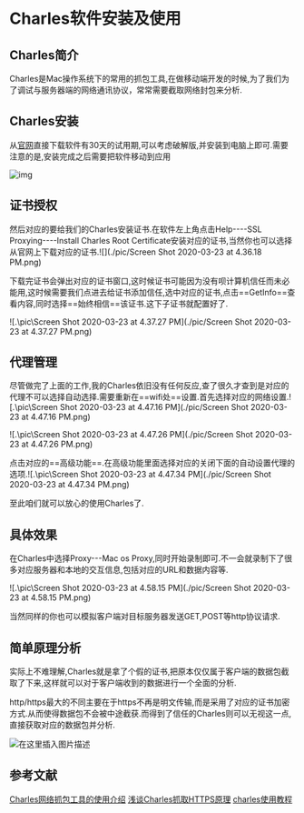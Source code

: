 # Charles软件安装及使用

## Charles简介

Charles是Mac操作系统下的常用的抓包工具,在做移动端开发的时候,为了我们为了调试与服务器端的网络通讯协议，常常需要截取网络封包来分析.



## Charles安装

从[官网](https://www.charlesproxy.com/)直接下载软件有30天的试用期,可以考虑破解版,并安装到电脑上即可.需要注意的是,安装完成之后需要把软件移动到应用

![img](https://imgconvert.csdnimg.cn/aHR0cHM6Ly9pbWFnZXMyMDE3LmNuYmxvZ3MuY29tL2Jsb2cvODIyMDYyLzIwMTgwMS84MjIwNjItMjAxODAxMTExOTEzMTQxOTEtMTE5ODU1MDk0MC5wbmc)



## 证书授权

然后对应的要给我们的Charles安装证书.在软件左上角点击Help----SSL Proxying----Install Charles Root Certificate安装对应的证书,当然你也可以选择从官网上下载对应的证书.![](./pic/Screen Shot 2020-03-23 at 4.36.18 PM.png)



下载完证书会弹出对应的证书窗口,这时候证书可能因为没有呗计算机信任而未必能用,这时候需要我们点进去给证书添加信任,选中对应的证书,点击==GetInfo==查看内容,同时选择==始终相信==该证书.这下子证书就配置好了.

![.\pic\Screen Shot 2020-03-23 at 4.37.27 PM](./pic/Screen Shot 2020-03-23 at 4.37.27 PM.png)

## 代理管理

尽管做完了上面的工作,我的Charles依旧没有任何反应,查了很久才查到是对应的代理不可以选择自动选择.需要重新在==wifi处==设置.首先选择对应的网络设置.![.\pic\Screen Shot 2020-03-23 at 4.47.16 PM](./pic/Screen Shot 2020-03-23 at 4.47.16 PM.png)

![.\pic\Screen Shot 2020-03-23 at 4.47.26 PM](./pic/Screen Shot 2020-03-23 at 4.47.26 PM.png)

点击对应的==高级功能==.在高级功能里面选择对应的关闭下面的自动设置代理的选项.![.\pic\Screen Shot 2020-03-23 at 4.47.34 PM](./pic/Screen Shot 2020-03-23 at 4.47.34 PM.png)

至此咱们就可以放心的使用Charles了.

## 具体效果

在Charles中选择Proxy---Mac os Proxy,同时开始录制即可.不一会就录制下了很多对应服务器和本地的交互信息,包括对应的URL和数据内容等.

![.\pic\Screen Shot 2020-03-23 at 4.58.15 PM](./pic/Screen Shot 2020-03-23 at 4.58.15 PM.png)

当然同样的你也可以模拟客户端对目标服务器发送GET,POST等http协议请求.



## 简单原理分析

实际上不难理解,Charles就是拿了个假的证书,把原本仅仅属于客户端的数据包截取了下来,这样就可以对于客户端收到的数据进行一个全面的分析.

http/https最大的不同主要在于https不再是明文传输,而是采用了对应的证书加密方式.从而使得数据包不会被中途截获.而得到了信任的Charles则可以无视这一点,直接获取对应的数据包并分析.

![在这里插入图片描述](https://img-blog.csdnimg.cn/20200323172037796.png?x-oss-process=image/watermark,type_ZmFuZ3poZW5naGVpdGk,shadow_10,text_aHR0cHM6Ly9ibG9nLmNzZG4ubmV0L0xhdWdoX3hpYW9hbw==,size_16,color_FFFFFF,t_70)

## 参考文献

[Charles网络抓包工具的使用介绍](https://www.jianshu.com/p/93ef09fd299e)
[浅谈Charles抓取HTTPS原理](https://www.jianshu.com/p/405f9d76f8c4)
[charles使用教程](https://blog.csdn.net/forebe/article/details/98945139)

